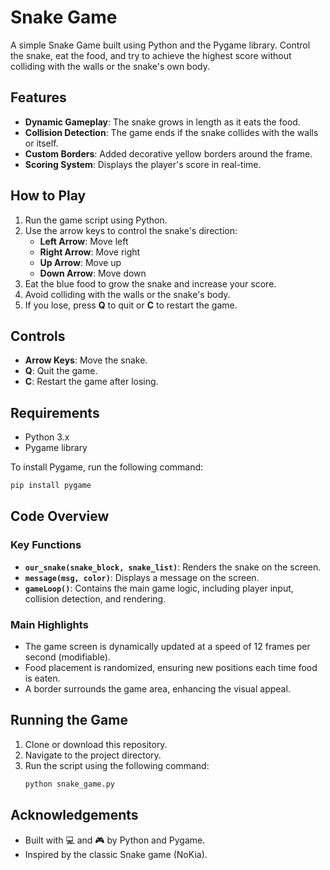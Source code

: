 # Snake Game

A simple Snake Game built using Python and the Pygame library. Control the snake, eat the food, and try to achieve the highest score without colliding with the walls or the snake's own body.



## Features
- **Dynamic Gameplay**: The snake grows in length as it eats the food.
- **Collision Detection**: The game ends if the snake collides with the walls or itself.
- **Custom Borders**: Added decorative yellow borders around the frame.
- **Scoring System**: Displays the player's score in real-time.



## How to Play
1. Run the game script using Python.
2. Use the arrow keys to control the snake's direction:
   - **Left Arrow**: Move left
   - **Right Arrow**: Move right
   - **Up Arrow**: Move up
   - **Down Arrow**: Move down
3. Eat the blue food to grow the snake and increase your score.
4. Avoid colliding with the walls or the snake's body.
5. If you lose, press **Q** to quit or **C** to restart the game.



## Controls
- **Arrow Keys**: Move the snake.
- **Q**: Quit the game.
- **C**: Restart the game after losing.



## Requirements
- Python 3.x
- Pygame library

To install Pygame, run the following command:
```bash
pip install pygame
```



## Code Overview
### Key Functions
- **`our_snake(snake_block, snake_list)`**: Renders the snake on the screen.
- **`message(msg, color)`**: Displays a message on the screen.
- **`gameLoop()`**: Contains the main game logic, including player input, collision detection, and rendering.

### Main Highlights
- The game screen is dynamically updated at a speed of 12 frames per second (modifiable).
- Food placement is randomized, ensuring new positions each time food is eaten.
- A border surrounds the game area, enhancing the visual appeal.



## Running the Game
1. Clone or download this repository.
2. Navigate to the project directory.
3. Run the script using the following command:
   ```bash
   python snake_game.py
   ```

## Acknowledgements
- Built with 💻 and 🎮 by Python and Pygame.
- Inspired by the classic Snake game (NoKia).
